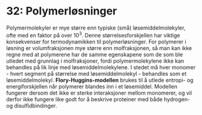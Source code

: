 # 32: Polymerløsninger

Polymermolekyler er mye større enn typiske (små) løsemiddelmolekyler, ofte med en faktor på over $10^3$. Denne størrelsesforskjellen har viktige konsekvenser for termodynamikken til polymerløsninger. For polymerer i løsning er volumfraksjonen mye større enn molfraksjonen, så man kan ikke regne med at polymerene har de samme egenskapene som de som ble utledet med grunnlag i molfraksjoner, fordi polymermolekylene ikke kan behandles på lik linje med løsemiddelmolekylene. I stedet må hver monomer - hvert segment på størrelse med løsemiddelmolekyl - behandles som et løsemiddelmolekyl. **Flory-Huggins-modellen** brukes til å utlede entropi- og energiforskjellen når polymerer blandes inn i et løsemiddel. Modellen fungerer dersom det ikke er sterke interaksjoner mellom monomerer, og vil derfor ikke fungere like godt for å beskrive proteiner med både hydrogen- og disulfidbindinger.
